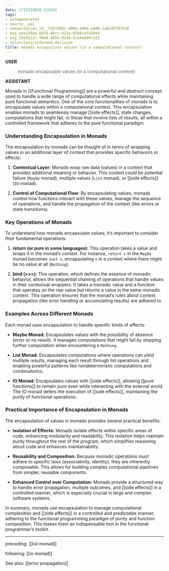 ```yaml
---
date: 1715214830.115541
tags:
- autogenerated
- source__oai
- conversation_id__fd57d9bc-a00e-49b6-a4d6-1a6349f97e18
- msg_aaa239ae-6d7d-46cc-b22a-0fb6cefd1044
- msg_15e9122c-f0a0-465e-9148-1ce4a696c523
- colorclass/informed-decision
title: monads encapsulate values (in a computational context)
---
```


**USER**

> monads encapsulate values (in a computational context)


**ASSISTANT**

Monads in [[Functional Programming]] are a powerful and abstract concept used to handle a wide range of computational effects while maintaining pure functional semantics. One of the core functionalities of monads is to encapsulate values within a computational context. This encapsulation enables monads to seamlessly manage [[side effects]], state changes, computations that might fail, or those that involve lists of results, all within a controlled framework that adheres to the pure functional paradigm.

### Understanding Encapsulation in Monads

The encapsulation by monads can be thought of in terms of wrapping values in an additional layer of context that provides specific behaviors or effects:

1. **Contextual Layer:** Monads wrap raw data (values) in a context that provides additional meaning or behavior. This context could be potential failure (`Maybe` monad), multiple values (`List` monad), or [[side effects]] (`IO` monad).

2. **Control of Computational Flow:** By encapsulating values, monads control how functions interact with these values, manage the sequence of operations, and handle the propagation of the context (like errors or state transitions).

### Key Operations of Monads

To understand how monads encapsulate values, it’s important to consider their fundamental operations:

1. **return (or pure in some languages):** This operation takes a value and wraps it in the monad’s context. For instance, `return x` in the `Maybe` monad becomes `Just x`, encapsulating `x` in a context where there might be no value at all (`Nothing`).

2. **bind (>>=):** This operation, which defines the essence of monadic behavior, allows the sequential chaining of operations that handle values in their contextual wrappers. It takes a monadic value and a function that operates on the raw value but returns a value in the same monadic context. This operation ensures that the monad’s rules about context propagation (like error handling or accumulating results) are adhered to.

### Examples Across Different Monads

Each monad uses encapsulation to handle specific kinds of effects:

- **Maybe Monad:** Encapsulates values with the possibility of absence (error or no result). It manages computations that might fail by stopping further computation when encountering a `Nothing`.
  
- **List Monad:** Encapsulates computations where operations can yield multiple results, managing each result through list operations and enabling powerful patterns like nondeterministic computations and combinatorics.

- **IO Monad:** Encapsulates values with [[side effects]], allowing [[pure functions]] to remain pure even while interacting with the external world. The IO monad defers the execution of [[side effects]], maintaining the purity of functional operations.

### Practical Importance of Encapsulation in Monads

The encapsulation of values in monads provides several practical benefits:

- **Isolation of Effects:** Monads isolate effects within specific areas of code, enhancing modularity and readability. This isolation helps maintain purity throughout the rest of the program, which simplifies reasoning about code and enhances maintainability.

- **Reusability and Composition:** Because monadic operations must adhere to specific laws (associativity, identity), they are inherently composable. This allows for building complex computational pipelines from simpler, reusable components.

- **Enhanced Control over Computation:** Monads provide a structured way to handle error propagation, multiple outcomes, and [[side effects]] in a controlled manner, which is especially crucial in large and complex software systems.

In summary, monads use encapsulation to manage computational complexities and [[side effects]] in a controlled and predictable manner, adhering to the functional programming paradigm of purity and function composition. This makes them an indispensable tool in the functional programmer’s toolkit.


---

preceding: [[list monad]]  


following: [[io monad]]

See also: [[error propagation]]